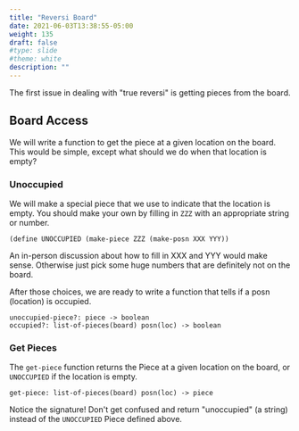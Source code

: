 ```yaml
---
title: "Reversi Board" 
date: 2021-06-03T13:38:55-05:00
weight: 135
draft: false
#type: slide
#theme: white
description: ""
---
```


The first issue in dealing with "true reversi" is getting pieces from
the board.

## Board Access

We will write a function to get the piece at a given location on the
board. This would be simple, except what should we do when that
location is empty? 

### Unoccupied

We will make a special piece that we use to indicate that the location
is empty. You should make your own by filling in `ZZZ` with an
appropriate string or number. 

    (define UNOCCUPIED (make-piece ZZZ (make-posn XXX YYY))

An in-person discussion about how to fill in XXX and YYY would make
sense. Otherwise just pick some huge numbers that are definitely not
on the board.

After those choices, we are ready to write a function that tells if a
posn (location) is occupied.

    unoccupied-piece?: piece -> boolean
    occupied?: list-of-pieces(board) posn(loc) -> boolean
    
### Get Pieces

The `get-piece` function returns the Piece at a given location on the
board, or `UNOCCUPIED` if the location is empty.

    get-piece: list-of-pieces(board) posn(loc) -> piece

Notice the signature! Don't get confused and return "unoccupied" (a
string) instead of the `UNOCCUPIED` Piece defined above.

